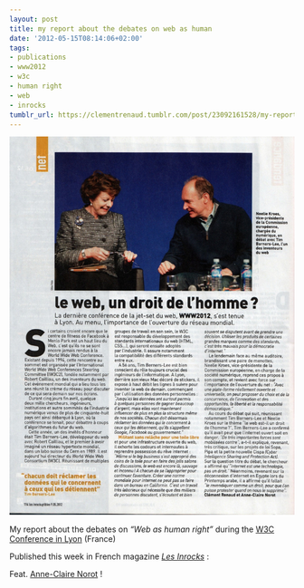 ```yaml
---
layout: post
title: my report about the debates on web as human
date: '2012-05-15T08:14:06+02:00'
tags:
- publications
- www2012
- w3c
- human right
- web
- inrocks
tumblr_url: https://clementrenaud.tumblr.com/post/23092161528/my-report-about-the-debates-on-web-as-human
---
```

 ![](/img/tumblr/tumblr_m41vzjrswu1ruxvcko1_1280.jpg)  

My report about the debates on&nbsp;_“Web as human right”_ during the&nbsp;[W3C Conference in Lyon](http://www2012.wwwconference.org/) (France)

Published this week in French magazine _[Les Inrocks](http://en.wikipedia.org/wiki/Les_Inrockuptibles)_ :&nbsp;

Feat. [Anne-Claire Norot](http://www.lesinrocks.com/auteur/anne-claire-norot-2/) !

